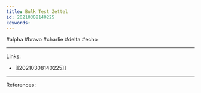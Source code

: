 ```yaml
---
title: Bulk Test Zettel
id: 20210308140225
keywords:
---
```

#alpha #bravo #charlie #delta #echo

---
Links:

- [[20210308140225]]

---
References:

